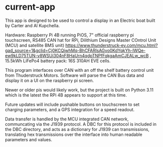 # current-app
This app is designed to be used to control a display in an Electric boat built by Carter and Al Kupchella.

Hardware:
Raspberry Pi 4B running PiOS,
7" official raspberry pi touchscreen, 
RS485 CAN hat for RPi, 
Dilithium Designs Master COntrol Unit (MCU) and satellite BMS unit) https://www.thunderstruck-ev.com/mcu.html?gad_source=1&gclid=Cj0KCQjwhMq-BhCFARIsAGvo0KdYqkYh-IWQe-ew9kLD75TUN-v8WSUi304nF8HaUrn4qdpTNPfFqkgaAmCJEALw_wcB , 
15.5kWh LiFePo4 battery pack: 16S 310AH EVE cells.

This program interfaces over CAN with an off the shelf battery control unit from Thuderstruck Motors.  Software will parse the CAN Bus data and display it on a UI on the raspberry pi screen. 

Newer or older pis would likely work, but the project is built on Python 3.11 which is the latest the RPi 4B appears to support at this time.

Future updates will include pushable buttons on touchscreen to set charging parameters, and a GPS integration for a speed readout.

Data transfer is handled by the MCU integrated CAN network, communcating via the J1939 protocol.  A DBC for this protocol is included in the DBC directory, and acts as a dictionary for J1939 can transmissions, translating hex transmissions over the interface into human readable parameters and values.  



